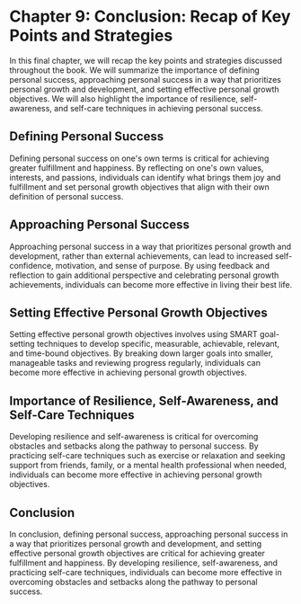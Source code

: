 Chapter 9: Conclusion: Recap of Key Points and Strategies
=========================================================

In this final chapter, we will recap the key points and strategies discussed throughout the book. We will summarize the importance of defining personal success, approaching personal success in a way that prioritizes personal growth and development, and setting effective personal growth objectives. We will also highlight the importance of resilience, self-awareness, and self-care techniques in achieving personal success.

Defining Personal Success
-------------------------

Defining personal success on one's own terms is critical for achieving greater fulfillment and happiness. By reflecting on one's own values, interests, and passions, individuals can identify what brings them joy and fulfillment and set personal growth objectives that align with their own definition of personal success.

Approaching Personal Success
----------------------------

Approaching personal success in a way that prioritizes personal growth and development, rather than external achievements, can lead to increased self-confidence, motivation, and sense of purpose. By using feedback and reflection to gain additional perspective and celebrating personal growth achievements, individuals can become more effective in living their best life.

Setting Effective Personal Growth Objectives
--------------------------------------------

Setting effective personal growth objectives involves using SMART goal-setting techniques to develop specific, measurable, achievable, relevant, and time-bound objectives. By breaking down larger goals into smaller, manageable tasks and reviewing progress regularly, individuals can become more effective in achieving personal growth objectives.

Importance of Resilience, Self-Awareness, and Self-Care Techniques
------------------------------------------------------------------

Developing resilience and self-awareness is critical for overcoming obstacles and setbacks along the pathway to personal success. By practicing self-care techniques such as exercise or relaxation and seeking support from friends, family, or a mental health professional when needed, individuals can become more effective in achieving personal growth objectives.

Conclusion
----------

In conclusion, defining personal success, approaching personal success in a way that prioritizes personal growth and development, and setting effective personal growth objectives are critical for achieving greater fulfillment and happiness. By developing resilience, self-awareness, and practicing self-care techniques, individuals can become more effective in overcoming obstacles and setbacks along the pathway to personal success.
